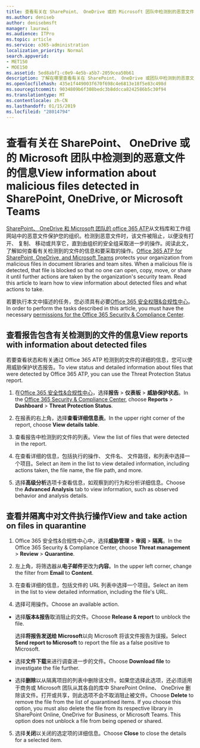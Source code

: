 ```yaml
---
title: 查看有关在 SharePoint、 OneDrive 或的 Microsoft 团队中检测到的恶意文件的信息
ms.author: deniseb
author: denisebmsft
manager: laurawi
ms.audience: ITPro
ms.topic: article
ms.service: o365-administration
localization_priority: Normal
search.appverid:
- MET150
- MOE150
ms.assetid: 5ed8abf1-c0e9-4e5b-a5b7-2059cea50b61
description: 了解在哪里查看有关在 SharePoint、 OneDrive 或团队中检测到的恶意文件的信息以及如何对这些文件执行操作。
ms.openlocfilehash: 435e1f449003f670f698c4e6813e18f5e83c498d
ms.sourcegitcommit: 9034809b6f308bedc3b8ddcca8242586b5c30f94
ms.translationtype: MT
ms.contentlocale: zh-CN
ms.lasthandoff: 01/15/2019
ms.locfileid: "28014794"
---
```

# <a name="view-information-about-malicious-files-detected-in-sharepoint-onedrive-or-microsoft-teams"></a><span data-ttu-id="c47d4-103">查看有关在 SharePoint、 OneDrive 或的 Microsoft 团队中检测到的恶意文件的信息</span><span class="sxs-lookup"><span data-stu-id="c47d4-103">View information about malicious files detected in SharePoint, OneDrive, or Microsoft Teams</span></span>

<span data-ttu-id="c47d4-p101">[SharePoint、 OneDrive 和 Microsoft 团队的 office 365 ATP](atp-for-spo-odb-and-teams.md)从文档库和工作组网站中的恶意文件保护您的组织。检测到恶意文件时，该文件被阻止，以便没有打开、 复制、 移动或共享它，直到由组织的安全组采取进一步的操作。阅读此文，了解如何查看有关检测到的文件的信息和要采取的操作。</span><span class="sxs-lookup"><span data-stu-id="c47d4-p101">[Office 365 ATP for SharePoint, OneDrive, and Microsoft Teams](atp-for-spo-odb-and-teams.md) protects your organization from malicious files in document libraries and team sites. When a malicious file is detected, that file is blocked so that no one can open, copy, move, or share it until further actions are taken by the organization's security team. Read this article to learn how to view information about detected files and what actions to take.</span></span> 

<span data-ttu-id="c47d4-107">若要执行本文中描述的任务，您必须具有必要[Office 365 安全权限&amp;合规性中心](permissions-in-the-security-and-compliance-center.md)。</span><span class="sxs-lookup"><span data-stu-id="c47d4-107">In order to perform the tasks described in this article, you must have the necessary [permissions for the Office 365 Security &amp; Compliance Center](permissions-in-the-security-and-compliance-center.md).</span></span> 
  
## <a name="view-reports-with-information-about-detected-files"></a><span data-ttu-id="c47d4-108">查看报告包含有关检测到的文件的信息</span><span class="sxs-lookup"><span data-stu-id="c47d4-108">View reports with information about detected files</span></span>

<span data-ttu-id="c47d4-109">若要查看状态和有关通过 Office 365 ATP 检测到的文件的详细的信息，您可以使用威胁保护状态报告。</span><span class="sxs-lookup"><span data-stu-id="c47d4-109">To view status and detailed information about files that were detected by Office 365 ATP, you can use the Threat Protection Status report.</span></span>
  
1. <span data-ttu-id="c47d4-110">在[Office 365 安全性&amp;合规性中心](https://protection.office.com)，选择**报告** \> **仪表板** \> **威胁保护状态**。</span><span class="sxs-lookup"><span data-stu-id="c47d4-110">In the [Office 365 Security &amp; Compliance Center](https://protection.office.com), choose **Reports** \> **Dashboard** \> **Threat Protection Status**.</span></span>
    
2. <span data-ttu-id="c47d4-111">在报表的右上角，选择**查看详细信息表**。</span><span class="sxs-lookup"><span data-stu-id="c47d4-111">In the upper right corner of the report, choose **View details table**.</span></span>
    
3. <span data-ttu-id="c47d4-112">查看报告中检测到的文件的列表。</span><span class="sxs-lookup"><span data-stu-id="c47d4-112">View the list of files that were detected in the report.</span></span>
    
4. <span data-ttu-id="c47d4-113">在查看详细的信息，包括执行的操作、 文件名、 文件路径，和列表中选择一个项目。</span><span class="sxs-lookup"><span data-stu-id="c47d4-113">Select an item in the list to view detailed information, including actions taken, the file name, the file path, and more.</span></span>
    
5. <span data-ttu-id="c47d4-114">选择**高级分析**选项卡查看信息，如观察到的行为和分析详细信息。</span><span class="sxs-lookup"><span data-stu-id="c47d4-114">Choose the **Advanced Analysis** tab to view information, such as observed behavior and analysis details.</span></span> 
  
## <a name="view-and-take-action-on-files-in-quarantine"></a><span data-ttu-id="c47d4-115">查看并隔离中对文件执行操作</span><span class="sxs-lookup"><span data-stu-id="c47d4-115">View and take action on files in quarantine</span></span>

1. <span data-ttu-id="c47d4-116">Office 365 安全性&amp;合规性中心中，选择**威胁管理** \> **审阅** \> **隔离**。</span><span class="sxs-lookup"><span data-stu-id="c47d4-116">In the Office 365 Security &amp; Compliance Center, choose **Threat management** \> **Review** \> **Quarantine**.</span></span>
    
2. <span data-ttu-id="c47d4-117">左上角，将筛选器从**电子邮件**更改为**内容**。</span><span class="sxs-lookup"><span data-stu-id="c47d4-117">In the upper left corner, change the filter from **Email** to **Content**.</span></span>
    
3. <span data-ttu-id="c47d4-118">在查看详细的信息，包括文件的 URL 列表中选择一个项目。</span><span class="sxs-lookup"><span data-stu-id="c47d4-118">Select an item in the list to view detailed information, including the file's URL.</span></span>
    
4. <span data-ttu-id="c47d4-119">选择可用操作。</span><span class="sxs-lookup"><span data-stu-id="c47d4-119">Choose an available action.</span></span>
    
  - <span data-ttu-id="c47d4-120">选择**版本&amp;报告**取消阻止的文件。</span><span class="sxs-lookup"><span data-stu-id="c47d4-120">Choose **Release &amp; report** to unblock the file.</span></span> 
    
    <span data-ttu-id="c47d4-121">选择**将报告发送给 Microsoft**以向 Microsoft 将该文件报告为误报。</span><span class="sxs-lookup"><span data-stu-id="c47d4-121">Select **Send report to Microsoft** to report the file as a false positive to Microsoft.</span></span> 
    
  - <span data-ttu-id="c47d4-122">选择**文件下载**来进行调查进一步的文件。</span><span class="sxs-lookup"><span data-stu-id="c47d4-122">Choose **Download file** to investigate the file further.</span></span> 
    
  - <span data-ttu-id="c47d4-p102">选择**删除**以从隔离项目的列表中删除该文件。如果您选择此选项，还必须适用于商务或 Microsoft 团队从其各自的库中 SharePoint Online、 OneDrive 删除该文件。打开或共享，则此选项不会不取消阻止被文件。</span><span class="sxs-lookup"><span data-stu-id="c47d4-p102">Choose **Delete** to remove the file from the list of quarantined items. If you choose this option, you must also delete the file from its respective library in SharePoint Online, OneDrive for Business, or Microsoft Teams. This option does not unblock a file from being opened or shared.</span></span> 
    
5. <span data-ttu-id="c47d4-126">选择**关闭**以关闭的选定项的详细信息。</span><span class="sxs-lookup"><span data-stu-id="c47d4-126">Choose **Close** to close the details for a selected item.</span></span> 
  
  

